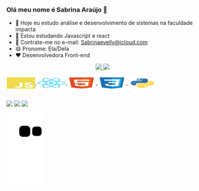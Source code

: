 ### Olá meu nome é Sabrina Araújo 👋



- 🔭 Hoje eu estudo análise e desenvolvimento de sistemas na faculdade impacta 
- 🌱 Estou estudando Javascript e react
- 👯 Contrate-me no e-mail: Sabrinaevelly@icloud.com
- 😄 Pronome: Ela/Dela
- ❤️ Desenvolvedora Front-end 


<div align="center">
  <a href="https://github.com/Sabrinaara">
  <img height="180em" src="https://github-readme-stats.vercel.app/api?username=sabrinaara&show_icons=true&theme=dracula&include_all_commits=true&count_private=true"/>
  <img height="180em" src="https://github-readme-stats.vercel.app/api/top-langs/?username=sabrinaara&layout=compact&langs_count=7&theme=dracula"/>
</div>
<div style="display: inline_block"><br>
  <img align="center" alt="sabrina-Js"  height="30" width="15%" src="https://raw.githubusercontent.com/devicons/devicon/master/icons/javascript/javascript-plain.svg">
  <img align="center" alt="sabrina-React" height="30" width="15%" src="https://raw.githubusercontent.com/devicons/devicon/master/icons/react/react-original.svg">
  <img align="center" alt="sabrina-HTML" height="30" width="15%" src="https://raw.githubusercontent.com/devicons/devicon/master/icons/html5/html5-original.svg">
  <img align="center" alt="sabrina-CSS" height="30" width="15%" src="https://raw.githubusercontent.com/devicons/devicon/master/icons/css3/css3-original.svg">
  <img align="center" alt="sabrina-Python" height="30" width="15%" src="https://raw.githubusercontent.com/devicons/devicon/master/icons/python/python-original.svg">

</div>
<br>
 
  <div> 
 
  <a  href="https://www.instagram.com/sabri_araujo_/" target="_blank"><img src="https://img.shields.io/badge/-Instagram-%23E4405F?style=for-the-badge&logo=instagram&logoColor=white" target="_blank"></a>
  <a href = "mailto:sabrinaevelly@icloud.com"><img src="https://img.shields.io/badge/-Gmail-%23333?style=for-the-badge&logo=gmail&logoColor=white" target="_blank"></a>
  <a  href="https://www.linkedin.com/in/sabrina-araujo-264004231/" target="_blank"><img src="https://img.shields.io/badge/-LinkedIn-%230077B5?style=for-the-badge&logo=linkedin&logoColor=white" target="_blank"></a> 
 
  ![Snake animation](https://github.com/rafaballerini/rafaballerini/blob/output/github-contribution-grid-snake.svg)
 
</div>
